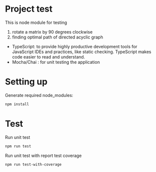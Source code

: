 # Project test

This is node module for testing
1) rotate a matrix by 90 degrees clockwise
2) finding optimal path of directed acyclic graph

* TypeScript: to provide highly productive development tools for JavaScript IDEs and practices, like static checking. TypeScript makes code easier to read and understand.
* Mocha/Chai : for unit testing the application

# Setting up

Generate required node_modules:
```bash
npm install
```

# Test

Run unit test
```bash
npm run test
```

Run unit test with report test coverage
```bash
npm run test-with-coverage
```

